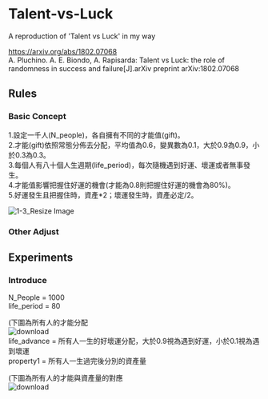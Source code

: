 # Talent-vs-Luck
A reproduction of 'Talent vs Luck' in my way

https://arxiv.org/abs/1802.07068  
A. Pluchino. A. E. Biondo, A. Rapisarda: Talent vs Luck: the role of randomness in success and failure[J].arXiv preprint arXiv:1802.07068

## Rules
### Basic Concept 
1.設定一千人(N_people)，各自擁有不同的才能值(gift)。  
2.才能(gift)依照常態分佈去分配，平均值為0.6，變異數為0.1，大於0.9為0.9，小於0.3為0.3。  
3.每個人有八十個人生週期(life_period)，每次隨機遇到好運、壞運或者無事發生。  
4.才能值影響把握住好運的機會(才能為0.8則把握住好運的機會為80%)。  
5.好運發生且把握住時，資產*2；壞運發生時，資產必定/2。  

![1-3_Resize Image](https://user-images.githubusercontent.com/77602608/232327305-45ca34df-396e-4112-b208-913f0947d62e.png)

### Other Adjust

## Experiments
### Introduce
N_People = 1000  
life_period = 80  

(下圖為所有人的才能分配  
![download](https://user-images.githubusercontent.com/77602608/232327992-a7772eda-4255-4982-a938-03e606257196.png)  
life_advance = 所有人一生的好壞運分配，大於0.9視為遇到好運，小於0.1視為遇到壞運  
property1 = 所有人一生過完後分別的資產量  

(下圖為所有人的才能與資產量的對應  
![download](https://user-images.githubusercontent.com/77602608/232328186-e9352d48-035f-4bbe-8a76-a810a990bd0f.png)
